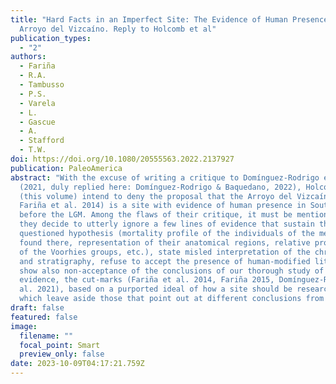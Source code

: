 ```yaml
---
title: "Hard Facts in an Imperfect Site: The Evidence of Human Presence in the
  Arroyo del Vizcaíno. Reply to Holcomb et al"
publication_types:
  - "2"
authors:
  - Fariña
  - R.A.
  - Tambusso
  - P.S.
  - Varela
  - L.
  - Gascue
  - A.
  - Stafford
  - T.W.
doi: https://doi.org/10.1080/20555563.2022.2137927
publication: PaleoAmerica
abstract: "With the excuse of writing a critique to Domínguez-Rodrigo et al.
  (2021, duly replied here: Domínguez-Rodrigo & Baquedano, 2022), Holcomb et al.
  (this volume) intend to deny the proposal that the Arroyo del Vizcaíno (AdV,
  Fariña et al. 2014) is a site with evidence of human presence in South America
  before the LGM. Among the flaws of their critique, it must be mentioned that
  they decide to utterly ignore a few lines of evidence that sustain the
  questioned hypothesis (mortality profile of the individuals of the megafauna
  found there, representation of their anatomical regions, relative proportions
  of the Voorhies groups, etc.), state misled interpretation of the chronology
  and stratigraphy, refuse to accept the presence of human-modified lithics and
  show also non-acceptance of the conclusions of our thorough study of the key
  evidence, the cut-marks (Fariña et al. 2014, Fariña 2015, Domínguez-Rodrigo et
  al. 2021), based on a purported ideal of how a site should be researched,
  which leave aside those that point out at different conclusions from theirs."
draft: false
featured: false
image:
  filename: ""
  focal_point: Smart
  preview_only: false
date: 2023-10-09T04:17:21.759Z
---
```

